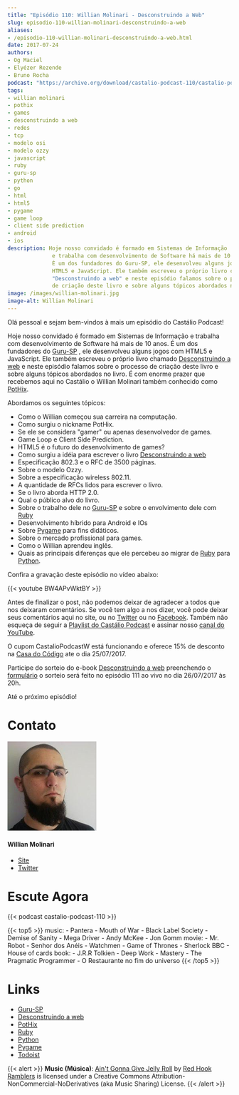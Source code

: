 ```yaml
---
title: "Episódio 110: Willian Molinari - Desconstruindo a Web"
slug: episodio-110-willian-molinari-desconstruindo-a-web
aliases:
- /episodio-110-willian-molinari-desconstruindo-a-web.html
date: 2017-07-24
authors:
- Og Maciel
- Elyézer Rezende
- Bruno Rocha
podcast: "https://archive.org/download/castalio-podcast-110/castalio-podcast-110.mp3"
tags:
- willian molinari
- pothix
- games
- desconstruindo a web
- redes
- tcp
- modelo osi
- modelo ozzy
- javascript
- ruby
- guru-sp
- python
- go
- html
- html5
- pygame
- game loop
- client side prediction
- android
- ios
description: Hoje nosso convidado é formado em Sistemas de Informação
              e trabalha com desenvolvimento de Software há mais de 10 anos.
              É um dos fundadores do Guru-SP, ele desenvolveu alguns jogos com
              HTML5 e JavaScript. Ele também escreveu o próprio livro chamado
              "Desconstruindo a web" e neste episódio falamos sobre o processo
              de criação deste livro e sobre alguns tópicos abordados no livro.
image: /images/willian-molinari.jpg
image-alt: Willian Molinari
---
```


Olá pessoal e sejam bem-vindos à mais um episódio do Castálio Podcast!

Hoje nosso convidado é formado em Sistemas de Informação e trabalha com
desenvolvimento de Software há mais de 10 anos. É um dos fundadores do
[Guru-SP](http://gurusp.org) , ele desenvolveu alguns jogos com HTML5 e
JavaScript. Ele também escreveu o próprio livro chamado [Desconstruindo a
web](https://desconstruindoaweb.com.br) e neste episódio falamos sobre o
processo de criação deste livro e sobre alguns tópicos abordados no livro. É
com enorme prazer que recebemos aqui no Castálio o Willian Molinari também
conhecido como [PotHix](https://pothix.com/about/).

<div class="clearfix"></div>

Abordamos os seguintes tópicos:

- Como o Willian começou sua carreira na computação.
- Como surgiu o nickname PotHix.
- Se ele se considera "gamer" ou apenas desenvolvedor de games.
- Game Loop e Client Side Prediction.
- HTML5 é o futuro do desenvolvimento de games?
- Como surgiu a idéia para escrever o livro [Desconstruindo a web](https://desconstruindoaweb.com.br)
- Especificação 802.3 e o RFC de 3500 páginas.
- Sobre o modelo Ozzy.
- Sobre a especificação wireless 802.11.
- A quantidade de RFCs lidos para escrever o livro.
- Se o livro aborda HTTP 2.0.
- Qual o público alvo do livro.
- Sobre o trabalho dele no [Guru-SP](http://gurusp.org) e sobre o
    envolvimento dele com [Ruby](https://www.ruby-lang.org/)
- Desenvolvimento híbrido para Android e IOs
- Sobre [Pygame](http://pygame.org) para fins didáticos.
- Sobre o mercado profissional para games.
- Como o Willian aprendeu inglês.
- Quais as principais diferenças que ele percebeu ao migrar de
    [Ruby](https://www.ruby-lang.org/) para [Python](http://python.org).

Confira a gravação deste episódio no vídeo abaixo:

{{< youtube BW4APvWktBY >}}

Antes de finalizar o post, não podemos deixar de agradecer a todos que nos
deixaram comentários. Se você tem algo a nos dizer, você pode deixar seus
comentários aqui no site, ou no [Twitter](https://twitter.com/castaliopod) ou
no [Facebook](https://www.facebook.com/castaliopod). Também não esqueça de
seguir a [Playlist do Castálio
Podcast](https://open.spotify.com/user/elyezermr/playlist/0PDXXZRXbJNTPVSnopiMXg)
e assinar nosso [canal do YouTube](http://www.youtube.com/c/CastalioPodcast).

O cupom CastalioPodcastW está funcionando e oferece 15% de desconto na [Casa do
Código](https://www.casadocodigo.com.br/) ate o dia 25/07/2017.

Participe do sorteio do e-book [Desconstruindo a
web](https://desconstruindoaweb.com.br) preenchendo o
[formulário](http://bit.ly/SorteioCastalio110) o sorteio será feito no episódio
111 ao vivo no dia 26/07/2017 às 20h.

Até o próximo episódio!

# Contato

<div class="row">
    <div class="col-md-6">
        <p>
        <div class="media">
        <div class="media-left">
            <img class="media-object rounded-circle img-thumbnail" src="/images/willian-molinari.jpg" alt="Willian Molinari" width="200px">
        </div>
        <div class="media-body">
            <h4 class="media-heading">Willian Molinari</h4>
            <ul class="list-unstyled">
                <li><i class="bi bi-globe"></i> <a href="https://www.pothix.com">Site</a></li>
                <li><i class="bi bi-twitter"></i> <a href="https://twitter.com/pothix">Twitter</a></li>
            </ul>
        </div>
        </div>
        </p>
    </div>
</div>

# Escute Agora

{{< podcast castalio-podcast-110 >}}

{{< top5 >}}
music:
    - Pantera - Mouth of War
    - Black Label Society - Demise of Sanity
    - Mega Driver
    - Andy McKee
    - Jon Gomm
movie:
    - Mr. Robot
    - Senhor dos Anéis
    - Watchmen
    - Game of Thrones
    - Sherlock BBC
    - House of cards
book:
    - J.R.R Tolkien
    - Deep Work
    - Mastery
    - The Pragmatic Programmer
    - O Restaurante no fim do universo
{{< /top5 >}}

# Links

- [Guru-SP](http://gurusp.org)
- [Desconstruindo a web](https://desconstruindoaweb.com.br)
- [PotHix](https://pothix.com/about/)
- [Ruby](https://www.ruby-lang.org/)
- [Python](http://python.org)
- [Pygame](http://pygame.org)
- [Todoist](http://todoist.com)

{{< alert >}}
**Music (Música)**: [Ain\'t Gonna Give Jelly
Roll](http://freemusicarchive.org/music/Red_Hook_Ramblers/Live__WFMU_on_Antique_Phonograph_Music_Program_with_MAC_Feb_8_2011/Red_Hook_Ramblers_-_12_-_Aint_Gonna_Give_Jelly_Roll)
by [Red Hook Ramblers](http://www.redhookramblers.com/) is licensed under a
Creative Commons Attribution-NonCommercial-NoDerivatives (aka Music Sharing)
License.
{{< /alert >}}
